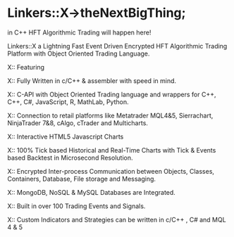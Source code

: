 # Linkers::X→theNextBigThing; 

in C++ HFT Algorithmic Trading will happen here!

Linkers::X a Lightning Fast Event Driven Encrypted HFT Algorithmic Trading Platform with Object Oriented Trading Language.

X:: Featuring

X:: Fully Written in c/C++ & assembler with speed in mind.

X:: C-API with Object Oriented Trading language and wrappers for C++, C++, C#, JavaScript, R, MathLab, Python.

X:: Connection to retail platforms like Metatrader MQL4&5, Sierrachart, NinjaTrader 7&8, cAlgo, cTrader and Multicharts.

X:: Interactive HTML5 Javascript Charts

X:: 100% Tick based Historical and Real-Time Charts with Tick & Events based Backtest in Microsecond Resolution.

X:: Encrypted Inter-process Communication between Objects, Classes, Containers, Database, File storage and Messaging.

X:: MongoDB, NoSQL & MySQL Databases are Integrated.

X:: Built in over 100 Trading Events and Signals.

X:: Custom Indicators and Strategies can be written in c/C++ , C# and MQL 4 & 5

